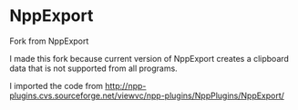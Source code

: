 # NppExport
Fork from NppExport

I made this fork because current version of NppExport creates a clipboard data that is not supported from all programs.

I imported the code from http://npp-plugins.cvs.sourceforge.net/viewvc/npp-plugins/NppPlugins/NppExport/
